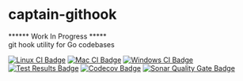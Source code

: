 # captain-githook
****** Work In Progress *****  
git hook utility for Go codebases  

[![Linux CI Badge][linux-ci-badge]][linux-ci-url]
[![Mac CI Badge][mac-ci-badge]][mac-ci-url]
[![Windows CI Badge][windows-ci-badge]][windows-ci-url]
[![Test Results Badge][tests-badge]][sonar-tests-url]
[![Codecov Badge][codecov-badge]][codecov-url]
[![Sonar Quality Gate Badge][sonar-quality-gate-badge]][sonar-url]


[linux-ci-badge]: https://swellaby.visualstudio.com/OpenSource/_apis/build/status/captain-githook/captain-githook-PR-Linux?branchName=master&label=linux%20build
[linux-ci-url]: https://swellaby.visualstudio.com/OpenSource/_build/latest?definitionId=25
[mac-ci-badge]: https://swellaby.visualstudio.com/OpenSource/_apis/build/status/captain-githook/captain-githook-PR-Mac?branchName=master&label=mac%20build
[mac-ci-url]: https://swellaby.visualstudio.com/OpenSource/_build/latest?definitionId=26
[windows-ci-badge]: https://swellaby.visualstudio.com/OpenSource/_apis/build/status/captain-githook/captain-githook-PR-Windows?branchName=master&label=windows%20build
[windows-ci-url]: https://swellaby.visualstudio.com/OpenSource/_build/latest?definitionId=24
[codecov-badge]: https://img.shields.io/codecov/c/github/swellaby/captain-githook.svg
[codecov-url]: https://codecov.io/gh/swellaby/captain-githook
[tests-badge]: https://img.shields.io/appveyor/tests/swellaby/captain-githook.svg?label=unit%20tests
[sonar-quality-gate-badge]: https://sonarcloud.io/api/project_badges/measure?project=swellaby%3Acaptain-githook&metric=alert_status
[sonar-url]: https://sonarcloud.io/dashboard?id=swellaby%3Acaptain-githook
[sonar-tests-url]: https://sonarcloud.io/component_measures?id=swellaby%3Acaptain-githook&metric=tests
